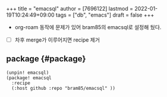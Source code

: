 +++
title = "emacsql"
author = [7696122]
lastmod = 2022-01-19T10:24:49+09:00
tags = ["db", "emacs"]
draft = false
+++

-   org-roam 동작에 문제가 있어 bram85의 emacsql로 설정해 뒀다.
-   [ ] 차후 merge가 이루어지면 recipe 제거


## package {#package}

```elisp
(unpin! emacsql)
(package! emacsql
  :recipe
  (:host github :repo "bram85/emacsql" ))
```
